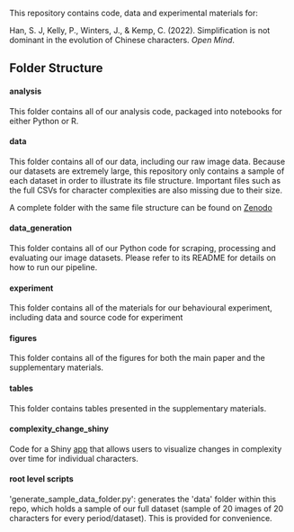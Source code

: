 This repository contains code, data and experimental materials for:

Han, S. J, Kelly, P., Winters, J., & Kemp, C. (2022). Simplification is not dominant in the evolution of Chinese characters. *Open Mind*.

## Folder Structure

#### analysis
This folder contains all of our analysis code, packaged into notebooks for either Python or R.

#### data
This folder contains all of our data, including our raw image data.
Because our datasets are extremely large, this repository only contains a sample of each dataset in order to illustrate its file structure. Important files such as the full CSVs for character complexities are also missing due to their size.

A complete folder with the same file structure can be found on [Zenodo]( https://doi.org/10.5281/zenodo.7185331 )

#### data_generation
This folder contains all of our Python code for scraping, processing and evaluating our image datasets. Please refer to its README for details on how to run our pipeline.

#### experiment
This folder contains all of the materials for our behavioural experiment, including data and source code for experiment 

#### figures
This folder contains all of the figures for both the main paper and the supplementary materials.

#### tables
This folder contains tables presented in the supplementary materials.


#### complexity_change_shiny
Code for a Shiny [app]( https://www.charleskemp.com/code/chinese_complexity_change.html ) that allows users to visualize changes in complexity over time for individual characters. 

#### root level scripts
'generate_sample_data_folder.py': generates the 'data' folder within this repo, which holds a sample of our full dataset (sample of 20 images of 20 characters for every period/dataset). This is provided for convenience.
